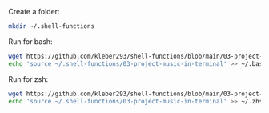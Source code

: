 
Create a folder:

```sh
mkdir ~/.shell-functions
```

Run for bash:

```sh
wget https://github.com/kleber293/shell-functions/blob/main/03-project-music-in-terminal/03-project-music-in-terminal
echo 'source ~/.shell-functions/03-project-music-in-terminal' >> ~/.bashrc
```

Run for zsh:

```sh
wget https://github.com/kleber293/shell-functions/blob/main/03-project-music-in-terminal/03-project-music-in-terminal
echo 'source ~/.shell-functions/03-project-music-in-terminal' >> ~/.zhsrc
```
            
